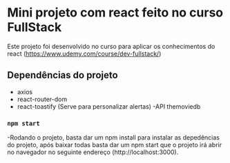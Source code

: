# Mini projeto com react feito no curso FullStack 

Este projeto foi desenvolvido no curso para aplicar os conhecimentos do react (https://www.udemy.com/course/dev-fullstack/)

## Dependências do projeto
 - axios
 - react-router-dom
 - react-toastify (Serve para personalizar alertas)
 -API themoviedb
### `npm start`
-Rodando o projeto, basta dar um npm install para instalar as depedências do projeto, após baixar todas basta dar um npm start que o projeto irá abrir no navegador no seguinte endereço (http://localhost:3000).


